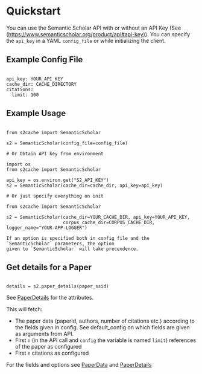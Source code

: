 # Quickstart

You can use the Semantic Scholar API with or without an API Key (See
(https://www.semanticscholar.org/product/api#api-key)). You can specify the
`api_key` in a YAML `config_file` or while initializing the client.


## Example Config File

```{code-block} yaml

api_key: YOUR_API_KEY
cache_dir: CACHE_DIRECTORY
citations:
  limit: 100

```

## Example Usage

```{code-block} python

from s2cache import SemanticScholar

s2 = SemanticScholar(config_file=config_file)

# Or Obtain API key from environment

import os
from s2cache import SemanticScholar

api_key = os.environ.get("S2_API_KEY")
s2 = SemanticScholar(cache_dir=cache_dir, api_key=api_key)

# Or just specify everything on init

from s2cache import SemanticScholar

s2 = SemanticScholar(cache_dir=YOUR_CACHE_DIR, api_key=YOUR_API_KEY,
                     corpus_cache_dir=CORPUS_CACHE_DIR, logger_name="YOUR-APP-LOGGER")

```

```{admonition} Note
If an option is specified both in config file and the `SemanticScholar` parameters, the option
given to `SemanticScholar` will take precendence.
```


## Get details for a Paper


```{code-block} python

details = s2.paper_details(paper_ssid)

```

See [PaperDetails](s2cache.models.PaperDetails) for the attributes.


This will fetch:
- The paper data (paperId, authors, number of citations etc.) according to the fields
  given in config. See default_config on which fields are given as arguments from API.
- First `n` (in the API call and `config` the variable is named `limit`) references of the paper as configured
- First `n` citations as configured

For the fields and options see  [PaperData](PaperData) and [PaperDetails](PaperDetails)

